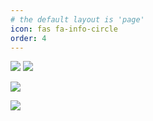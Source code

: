 ```yaml
---
# the default layout is 'page'
icon: fas fa-info-circle
order: 4
---
```


[![](https://img.shields.io/github/followers/fr0stb1rd?logo=github&style=flat)](#)
[![](https://komarev.com/ghpvc/?username=fr0stb1rd)](#)

[![](https://fr0stb1rd.github.io/assets/img/avatar.png)](#)

[![](https://github-readme-streak-stats.herokuapp.com?user=fr0stb1rd&theme=transparent&hide_border=true&locale=tr&mode=weekly)](#)